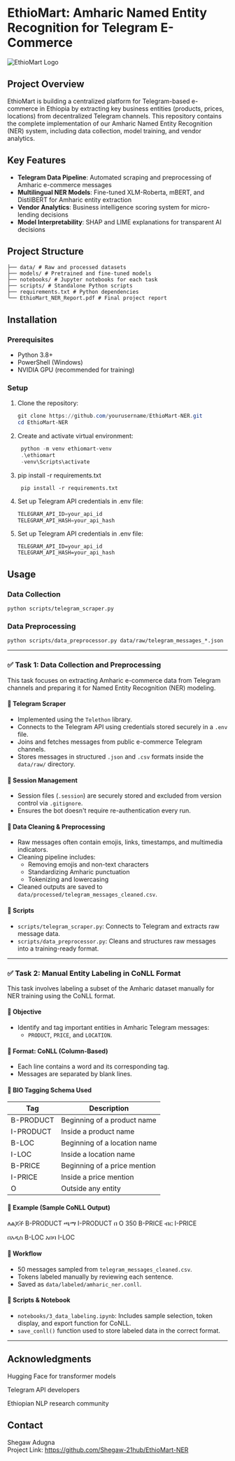 # EthioMart: Amharic Named Entity Recognition for Telegram E-Commerce

![EthioMart Logo](https://via.placeholder.com/150x50?text=EthioMart) 

## Project Overview

EthioMart is building a centralized platform for Telegram-based e-commerce in Ethiopia by extracting key business entities (products, prices, locations) from decentralized Telegram channels. This repository contains the complete implementation of our Amharic Named Entity Recognition (NER) system, including data collection, model training, and vendor analytics.

## Key Features

- **Telegram Data Pipeline**: Automated scraping and preprocessing of Amharic e-commerce messages
- **Multilingual NER Models**: Fine-tuned XLM-Roberta, mBERT, and DistilBERT for Amharic entity extraction
- **Vendor Analytics**: Business intelligence scoring system for micro-lending decisions
- **Model Interpretability**: SHAP and LIME explanations for transparent AI decisions

## Project Structure
```EthioMart-NER/
├── data/ # Raw and processed datasets
├── models/ # Pretrained and fine-tuned models
├── notebooks/ # Jupyter notebooks for each task
├── scripts/ # Standalone Python scripts
├── requirements.txt # Python dependencies
└── EthioMart_NER_Report.pdf # Final project report
```

## Installation

### Prerequisites

- Python 3.8+
- PowerShell (Windows)
- NVIDIA GPU (recommended for training)

### Setup

1. Clone the repository:
   ```powershell
   git clone https://github.com/yourusername/EthioMart-NER.git
   cd EthioMart-NER
2. Create and activate virtual environment:
   ```powershell
    python -m venv ethiomart-venv
    .\ethiomart
    -venv\Scripts\activate
   ```
3. pip install -r requirements.txt
   ```poweshell
    pip install -r requirements.txt
4. Set up Telegram API credentials in .env file:
    ```powershell
    TELEGRAM_API_ID=your_api_id
    TELEGRAM_API_HASH=your_api_hash
5. Set up Telegram API credentials in .env file:
     ```poweshell
     TELEGRAM_API_ID=your_api_id
     TELEGRAM_API_HASH=your_api_hash

## Usage
### Data Collection
  ``` poweshell
python scripts/telegram_scraper.py
   ```
### Data Preprocessing
   ```poweshell
   python scripts/data_preprocessor.py data/raw/telegram_messages_*.json
   ```
---

### ✅ Task 1: Data Collection and Preprocessing

This task focuses on extracting Amharic e-commerce data from Telegram channels and preparing it for Named Entity Recognition (NER) modeling.

#### 🔹 Telegram Scraper
- Implemented using the `Telethon` library.
- Connects to the Telegram API using credentials stored securely in a `.env` file.
- Joins and fetches messages from public e-commerce Telegram channels.
- Stores messages in structured `.json` and `.csv` formats inside the `data/raw/` directory.

#### 🔹 Session Management
- Session files (`.session`) are securely stored and excluded from version control via `.gitignore`.
- Ensures the bot doesn't require re-authentication every run.

#### 🔹 Data Cleaning & Preprocessing
- Raw messages often contain emojis, links, timestamps, and multimedia indicators.
- Cleaning pipeline includes:
  - Removing emojis and non-text characters
  - Standardizing Amharic punctuation
  - Tokenizing and lowercasing
- Cleaned outputs are saved to `data/processed/telegram_messages_cleaned.csv`.

#### 🔹 Scripts
- `scripts/telegram_scraper.py`: Connects to Telegram and extracts raw message data.
- `scripts/data_preprocessor.py`: Cleans and structures raw messages into a training-ready format.

---

### ✅ Task 2: Manual Entity Labeling in CoNLL Format

This task involves labeling a subset of the Amharic dataset manually for NER training using the CoNLL format.

#### 🔹 Objective
- Identify and tag important entities in Amharic Telegram messages:
  - `PRODUCT`, `PRICE`, and `LOCATION`.

#### 🔹 Format: CoNLL (Column-Based)
- Each line contains a word and its corresponding tag.
- Messages are separated by blank lines.

#### 🔹 BIO Tagging Schema Used
| Tag         | Description                                   |
|-------------|-----------------------------------------------|
| B-PRODUCT   | Beginning of a product name                   |
| I-PRODUCT   | Inside a product name                         |
| B-LOC       | Beginning of a location name                  |
| I-LOC       | Inside a location name                        |
| B-PRICE     | Beginning of a price mention                  |
| I-PRICE     | Inside a price mention                        |
| O           | Outside any entity                            |

#### 🔹 Example (Sample CoNLL Output)
ለልጆች B-PRODUCT
ጫማ I-PRODUCT
በ O
350 B-PRICE
ብር I-PRICE

በአዲስ B-LOC
አበባ I-LOC


#### 🔹 Workflow
- 50 messages sampled from `telegram_messages_cleaned.csv`.
- Tokens labeled manually by reviewing each sentence.
- Saved as `data/labeled/amharic_ner.conll`.

#### 🔹 Scripts & Notebook
- `notebooks/3_data_labeling.ipynb`: Includes sample selection, token display, and export function for CoNLL.
- `save_conll()` function used to store labeled data in the correct format.

---



## Acknowledgments
Hugging Face for transformer models

Telegram API developers

Ethiopian NLP research community
## Contact
Shegaw Adugna  
Project Link: https://github.com/Shegaw-21hub/EthioMart-NER